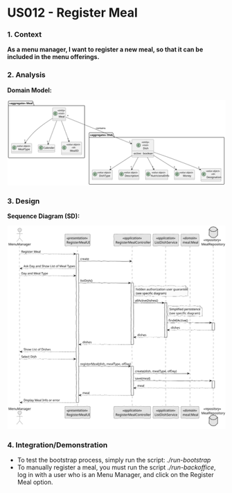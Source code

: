 # US012 - Register Meal

### 1. Context

**As a menu manager, I want to register a new meal, so that it can be included in the menu offerings.**

### 2. Analysis

**Domain Model:**

![Domain Model](svg/domain-model.svg "Domain Model")

### 3. Design

**Sequence Diagram (SD):**

  ![Sequence Diagram](svg/sequence-diagram.svg "A Sequence Diagram")

### 4. Integration/Demonstration

- To test the bootstrap process, simply run the script: *./run-bootstrap*
- To manually register a meal, you must run the script *./run-backoffice*, log in with a user who is an Menu Manager,
and click on the Register Meal option.
